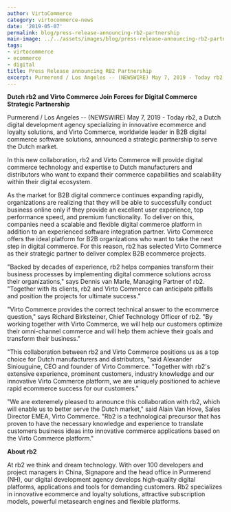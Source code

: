 ```yaml
---
author: VirtoCommerce
category: virtocommerce-news
date: '2019-05-07'
permalink: blog/press-release-announcing-rb2-partnership
main-image: ../../assets/images/blog/press-release-announcing-rb2-partnership.png
tags:
- virtocommerce
- ecommerce
- digital
title: Press Release announcing RB2 Partnership
excerpt: Purmerend / Los Angeles -- (NEWSWIRE) May 7, 2019 - Today rb2, a Dutch digital development agency specializing in innovative
---
```

<strong class="text">Dutch rb2 and Virto Commerce Join Forces for Digital Commerce Strategic Partnership</strong>
<p class="text">
	Purmerend / Los Angeles -- (NEWSWIRE) May 7, 2019 - Today rb2, a Dutch digital development agency
	specializing in innovative ecommerce and loyalty solutions, and Virto Commerce, worldwide leader
	in B2B digital commerce software solutions, announced a strategic partnership to serve the Dutch
	market.
</p>
<p class="text">
	In this new collaboration, rb2 and Virto Commerce will provide digital commerce technology and
	expertise to Dutch manufacturers and distributors who want to expand their commerce capabilities
	and scalability within their digital ecosystem.
</p>
<p class="text">
	As the market for B2B digital commerce continues expanding rapidly, organizations are realizing
	that they will be able to successfully conduct business online only if they provide an excellent
	user experience, top performance speed, and premium functionality. To deliver on this, companies
	need a scalable and flexible digital commerce platform in addition to an experienced software
	integration partner. Virto Commerce offers the ideal platform for B2B organizations who want to
	take the next step in digital commerce. For this reason, rb2 has selected Virto Commerce as their
	strategic partner to deliver complex B2B ecommerce projects.
</p>
<p class="text">
	"Backed by decades of experience, rb2 helps companies transform their business processes by
	implementing digital commerce solutions across their organizations," says Dennis van Marle,
	Managing Partner of rb2. "Together with its clients, rb2 and Virto Commerce can anticipate
	pitfalls and position the projects for ultimate success."
</p>
<p class="text">
	"Virto Commerce provides the correct technical answer to the ecommerce question," says Richard
	Birksteiner, Chief Technology Officer of rb2. "By working together with Virto Commerce, we will
	help our customers optimize their omni-channel commerce and will help them achieve their goals and
	transform their business."
</p>
<p class="text">
	"This collaboration between rb2 and Virto Commerce positions us as a top choice for Dutch
	manufacturers and distributors, "said Alexander Siniouguine, CEO and founder of Virto Commerce.
	"Together with rb2's extensive experience, prominent customers, industry knowledge and our
	innovative Virto Commerce platform, we are uniquely positioned to achieve rapid ecommerce success
	for our customers."
</p>
<p class="text">
	"We are exteremely pleased to announce this collaboration with rb2, which will enable us to better
	serve the Dutch market," said Alain Van Hove, Sales Director EMEA, Virto Commerce. "Rb2 is a
	technological precursor that has proven to have the necessary knowledge and experience to translate
	customers business ideas into innovative commerce applications based on the Virto Commerce
	platform."
</p>
<strong class="text">About rb2</strong>
<p class="text">
	At rb2 we think and dream technology. With over 100 developers and project managers in China,
	Signapore and the head office in Purmerend (NH), our digital development agency develops high-quality
	digital platforms, applications and tools for demanding customers. Rb2 specializes in innovative
	ecommerce and loyalty solutions, attractive subscription models, powerful metasearch engines and
	flexible platforms.
</p>